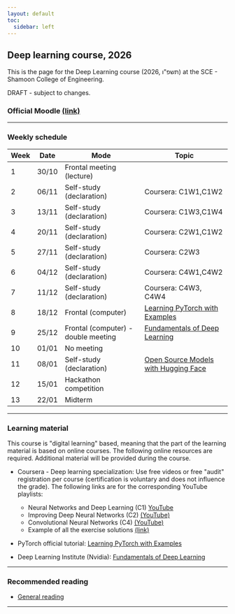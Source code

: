 ```yaml
---
layout: default
toc:
  sidebar: left
---
```

## Deep learning course, 2026
This is the page for the Deep Learning course (2026, תשפ"ו) at the SCE - Shamoon College of Engineering.

DRAFT - subject to changes.

### Official Moodle [(link)](https://moodle.sce.ac.il/course/view.php?id=33678)

---

### Weekly schedule

| Week | Date  | Mode                                | Topic                                                                                                                          |
|------|-------|-------------------------------------|--------------------------------------------------------------------------------------------------------------------------------|
| 1    | 30/10 | Frontal meeting (lecture)           |                                                                                                                                |
| 2    | 06/11 | Self-study (declaration)            | Coursera: C1W1,C1W2                                                                                                            |
| 3    | 13/11 | Self-study (declaration)            | Coursera: C1W3,C1W4                                                                                                            |
| 4    | 20/11 | Self-study (declaration)            | Coursera: C2W1,C1W2                                                                                                            |
| 5    | 27/11 | Self-study (declaration)            | Coursera: C2W3                                                                                                                 |
| 6    | 04/12 | Self-study (declaration)            | Coursera: C4W1,C4W2                                                                                                            |
| 7    | 11/12 | Self-study (declaration)            | Coursera: C4W3, C4W4                                                                                                           |
| 8    | 18/12 | Frontal (computer)                  | [Learning PyTorch with Examples](https://docs.pytorch.org/tutorials/beginner/pytorch_with_examples.html)                       |
| 9    | 25/12 | Frontal (computer) - double meeting | [Fundamentals of Deep Learning](https://www.nvidia.com/en-eu/training/instructor-led-workshops/fundamentals-of-deep-learning/) |
| 10   | 01/01 | No meeting                          |                                                                                                                                |
| 11   | 08/01 | Self-study (declaration)            | [Open Source Models with Hugging Face](https://www.deeplearning.ai/short-courses/open-source-models-hugging-face/)             |                                                                                                                                
| 12   | 15/01 | Hackathon competition               |                                                                                                                                |
| 13   | 22/01 | Midterm                             |                                                                                                                                |


---

### Learning material
This course is "digital learning" based, meaning that the part of the learning material is based on online courses. The following online resources are required. Additional material will be provided during the course.

* Coursera - Deep learning specialization: Use free videos or free "audit" registration per course (certification is voluntary and does not influence the grade). The following links are for the corresponding YouTube playlists:
  - Neural Networks and Deep Learning (C1) [YouTube](https://www.youtube.com/playlist?list=PLkDaE6sCZn6Ec-XTbcX1uRg2_u4xOEky0)
  - Improving Deep Neural Networks (C2) [(YouTube)](https://www.youtube.com/playlist?list=PLkDaE6sCZn6Hn0vK8co82zjQtt3T2Nkqc)
  - Convolutional Neural Networks (C4) [(YouTube)](https://www.youtube.com/playlist?list=PLkDaE6sCZn6Gl29AoE31iwdVwSG-KnDzF)
  - Example of all the exercise solutions [(link)](https://github.com/amanchadha/coursera-deep-learning-specialization)

* PyTorch official tutorial: [Learning PyTorch with Examples](https://docs.pytorch.org/tutorials/beginner/pytorch_with_examples.html)
* Deep Learning Institute (Nvidia): [Fundamentals of Deep Learning](https://www.nvidia.com/en-eu/training/instructor-led-workshops/fundamentals-of-deep-learning/)


---

### Recommended reading
* [General reading](/suppl/dl/2026/reading2026)

---

